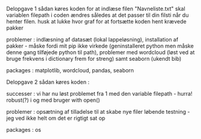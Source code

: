 Delopgave 1
sådan køres koden
for at indlæse filen "Navneliste.txt" skal variablen filepath i coden ændres således at det passer til din filsti når du henter filen.
husk at lukke hvor graf for at fortsætte koden
hent krævede pakker

problemer : indlæsning af datasæt (lokal lappeløsning), installation af pakker - måske fordi mit pip ikke virkede (geninstalleret python men måske denne gang tilføjede python til path), problemer med wordcloud (løst ved at bruge frekvens i dictionary frem for streng) samt seaborn (ukendt bib)

packages : matplotlib, wordcloud, pandas, seaborn

Delopgave 2
sådan køres  koden : 

successer : vi har nu løst problemet fra 1 med den variable filepath - hurra!
robust(?) i og med bruger with open()

problemer : opsætning af tilladelse til at skabe nye filer løbende
testning - jeg ved ikke helt om det er rigtigt sat op

packages : os
